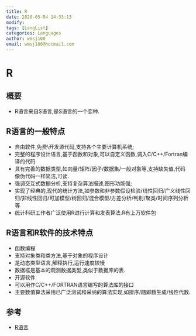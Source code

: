 ```yaml
---
title: R
date: 2020-05-04 14:33:13
modify: 
tags: [LangList]
categories: Languages
author: wmsj100
email: wmsj100@hotmail.com
---
```


# R

## 概要

- R语言来自S语言,是S语言的一个变种.

## R语言的一般特点

- 自由软件,免费\开发源代码,支持各个主要计算机系统;
- 完整的程序设计语言,基于函数和对象,可以自定义函数,调入C/C++/Fortran编译的代码
- 具有完善的数据类型,如向量/矩阵/因子/数据集/一般对象等,支持缺失值,代码像伪代码一样简洁,可读.
- 强调交互式数据分析,支持复杂算法描述,图形功能强;
- 实现了经典的,现代的统计方法,如参数和非参数假设检验/线性回归/广义线性回归/非线性回归/可加模型/树回归/混合模型/方差分析/判别/聚类/时间序列分析等.
- 统计科研工作者广泛使用R进行计算和发表算法.R有上万软件包

## R语言和R软件的技术特点

- 函数编程
- 支持对象类和类方法,基于对象的程序设计
- 是动态类型语言,解释执行,运行速度较慢
- 数据框是基本的观测数据类型,类似于数据库的表.
- 开源软件
- 可以用作C/C++/FORTRAN语言编写的算法库的接口
- 主要数值算法采用已广泛测试和采纳的算法实现,如排序/随即数生成/线性代数.

## 参考

- [R语言](http://www.math.pku.edu.cn/teachers/lidf/docs/Rbook/html/_Rbook/intro.html#intro-hist-char)
